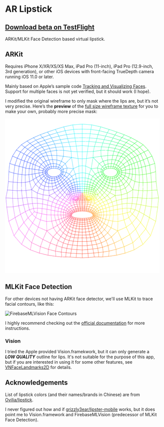 # AR Lipstick

## [Download beta on TestFlight](https://testflight.apple.com/join/IL5MiSG6)

ARKit/MLKit Face Detection based virtual lipstick.

## ARKit

Requires iPhone X/XR/XS/XS Max, iPad Pro (11-inch), iPad Pro (12.9-inch, 3rd generation), or other iOS devices with front-facing TrueDepth camera running iOS 11.0 or later.

Mainly based on Apple’s sample code [Tracking and Visualizing Faces](https://developer.apple.com/documentation/arkit/tracking_and_visualizing_faces).
Support for multiple faces is not yet verified, but it should work (I hope).

I modified the original wireframe to only mask where the lips are, but it’s not very precise.
Here’s the **preview** of the [full size wireframe texture](assets/wireframeTexture.png) for you to make your own,
probably more precise mask:

[![Face Wireframe](assets/wireframePreview.png)](assets/wireframeTexture.png)

## MLKit Face Detection

For other devices not having ARKit face detector, we'll use MLKit to trace facial contours, like this:

![FirebaseMLVision Face Contours](https://developers.google.com/ml-kit/vision/face-detection/images/face_contours.svg)

I highly recommend checking out the [official documentation](https://developers.google.com/ml-kit/vision/face-detection) for more instructions.

### Vision

I tried the Apple provided Vision.framekwork, but it can only generate a ***LOW QUALITY*** outline for lips.
It's not suitable for the purpose of this app, but if you are interested in using it for some other features,
see [VNFaceLandmarks2D](https://developer.apple.com/documentation/vision/vnfacelandmarks2d) for details.

## Acknowledgements

List of lipstick colors (and their names/brands in Chinese) are from [Ovilia/lipstick](https://github.com/Ovilia/lipstick).

I never figured out how and if [grizzly3ear/lipster-mobile](https://github.com/grizzly3ear/lipster-mobile) works,
but it does point me to Vision.framework and FirebaseMLVision (predecessor of MLKit Face Detection).
